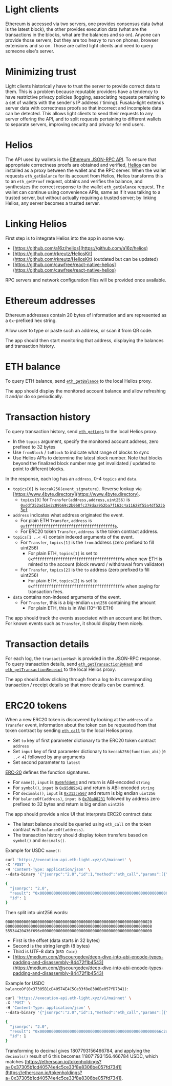 # Light clients

Ethereum is accessed via two servers, one provides consensus data (what is the latest block), the other provides execution data (what are the transactions in the blocks, what are the balances and so on). Anyone can provide those servers, but they are too heavy to run on phones, browser extensions and so on. Those are called light clients and need to query someone else's server.

# Minimizing trust

Light clients historically have to trust the server to provide correct data to them. This is a problem because reputable providers have a tendency to have restrictive privacy policies (logging, associating requests pertaining to a set of wallets with the sender's IP address / timing). Fusaka-light extends server data with correctness proofs so that incorrect and incomplete data can be detected. This allows light clients to send their requests to any server offering the API, and to split requests pertaining to different wallets to separate servers, improving security and privacy for end users.

# Helios

The API used by wallets is the [Ethereum JSON-RPC API](https://ethereum.org/en/developers/docs/apis/json-rpc). To ensure that appropriate correctness proofs are obtained and verified, [Helios](https://github.com/a16z/helios) can be installed as a proxy between the wallet and the RPC server. When the wallet requests `eth_getBalance` for its account from Helios, Helios transforms this to an `eth_getProof` request, obtains and verifies the balance, and synthesizes the correct response to the wallet `eth_getBalance` request. The wallet can continue using convenience APIs, same as if it was talking to a trusted server, but without actually requiring a trusted server; by linking Helios, any server becomes a trusted server.

# Linking Helios

First step is to integrate Helios into the app in some way.

- [https://github.com/a16z/helios](https://github.com/a16z/helios)
- [https://github.com/rkreutz/HeliosKit](https://github.com/rkreutz/HeliosKit) (outdated but can be updated)
- [https://github.com/cawfree/react-native-helios](https://github.com/cawfree/react-native-helios)

RPC servers and network configuration files will be provided once available.

# Ethereum addresses

Ethereum addresses contain 20 bytes of information and are represented as a `0x`-prefixed hex string.

Allow user to type or paste such an address, or scan it from QR code.

The app should then start monitoring that address, displaying the balances and transaction history.

# ETH balance

To query ETH balance, send [`eth_getBalance`](https://ethereum.org/en/developers/docs/apis/json-rpc/#eth_getbalance) to the local Helios proxy.

The app should display the monitored account balance and allow refreshing it and/or do so periodically.

# Transaction history

To query transaction history, send [`eth_getLogs`](https://ethereum.org/en/developers/docs/apis/json-rpc/#eth_getlogs) to the local Helios proxy.

- In the `topics` argument, specify the monitored account address, zero prefixed to 32 bytes
- Use `fromBlock` / `toBlock` to indicate what range of blocks to sync
- Use Helios APIs to determine the latest block number. Note that blocks beyond the finalized block number may get invalidated / updated to point to different blocks.

In the response, each log has an `address`, 0-4 `topics` and `data`.

- `topics[0]` is `keccak256(event_signature)`. Reverse lookup via [https://www.4byte.directory](https://www.4byte.directory).
    - `topics[0]` for `Transfer(address,address,uint256)` is [`0xddf252ad1be2c89b69c2b068fc378daa952ba7f163c4a11628f55a4df523b3ef`](https://www.4byte.directory/event-signatures/?bytes_signature=0xddf252ad1be2c89b69c2b068fc378daa952ba7f163c4a11628f55a4df523b3ef)
- `address` indicates what address originated the event.
    - For plain ETH `Transfer`, `address` is [`0xfffffffffffffffffffffffffffffffffffffffe`](./el_logs.md).
    - For ERC20 token `Transfer`, `address` is the token contract address.
- `topics[1 ..< 4]` contain indexed arguments of the event.
    - For `Transfer`, `topics[1]` is the `from` address (zero prefixed to fill uint256)
        - For plain ETH, `topics[1]` is set to `0xfffffffffffffffffffffffffffffffffffffffe` when new ETH is minted to the account (block reward / withdrawal from validator)
    - For `Transfer`, `topics[2]` is the `to` address (zero prefixed to fill uint256)
        - For plain ETH, `topics[2]` is set to `0xfffffffffffffffffffffffffffffffffffffffe` when paying for transaction fees.
- `data` contains non-indexed arguments of the event.
    - For `Transfer`, this is a big-endian `uint256` containing the amount
        - For plain ETH, this is in Wei (10^-18 ETH)

The app should track the events associated with an account and list them. For known events such as `Transfer`, it should display them nicely.

# Transaction details

For each log, the `transactionHash` is provided in the JSON-RPC response. To query transaction details, send [`eth_getTransactionByHash`](https://ethereum.org/en/developers/docs/apis/json-rpc/#eth_gettransactionbyhash) and [`eth_getTransactionReceipt`](https://ethereum.org/en/developers/docs/apis/json-rpc/#eth_gettransactionreceipt) to the local Helios proxy.

The app should allow clicking through from a log to its corresponding transaction / receipt details so that more details can be examined.

# ERC20 tokens

When a new ERC20 token is discovered by looking at the `address` of a `Transfer` event, information about the token can be requested from that token contract by sending [`eth_call`](https://ethereum.org/en/developers/docs/apis/json-rpc/#eth_call) to the local Helios proxy.

- Set `to` key of first parameter dictionary to the ERC20 token contract `address`
- Set `input` key of first parameter dictionary to `keccak256(function_abi)[0 ..< 4]` followed by any arguments
- Set second parameter to `latest`

[ERC-20](https://eips.ethereum.org/EIPS/eip-20) defines the function signatures.

- For `name()`, `input` is [`0x06fdde03`](https://www.4byte.directory/signatures/?bytes4_signature=0x06fdde03) and return is ABI-encoded `string`
- For `symbol()`, `input` is [`0x95d89b41`](https://www.4byte.directory/signatures/?bytes4_signature=0x95d89b41) and return is ABI-encoded `string`
- For `decimals()`, `input` is [`0x313ce567`](https://www.4byte.directory/signatures/?bytes4_signature=0x313ce567) and return is big endian `uint256`
- For `balanceOf(address)`, `input` is [`0x70a08231`](https://www.4byte.directory/signatures/?bytes4_signature=0x70a08231) followed by address zero prefixed to 32 bytes and return is big endian `uint256`

The app should provide a nice UI that interprets ERC20 contract data:

- The latest balance should be queried using `eth_call` on the token contract with `balanceOf(address)`.
- The transaction history should display token transfers based on `symbol()` and `decimals()`.

Example for USDC `name()`:

```sh
curl 'https://execution-api.eth-light.xyz/v1/mainnet' \
-X 'POST' \
-H 'Content-Type: application/json' \
--data-binary '{"jsonrpc":"2.0","id":1,"method":"eth_call","params":[{"to":"0xa0b86991c6218b36c1d19d4a2e9eb0ce3606eb48","input":"0x06fdde03"},"latest"]}' | jq '.'
```

```sh
{
  "jsonrpc": "2.0",
  "result": "0x0000000000000000000000000000000000000000000000000000000000000020000000000000000000000000000000000000000000000000000000000000000855534420436f696e000000000000000000000000000000000000000000000000",
  "id": 1
}
```

Then split into uint256 words:

```
0000000000000000000000000000000000000000000000000000000000000020
0000000000000000000000000000000000000000000000000000000000000008
55534420436f696e000000000000000000000000000000000000000000000000
```

- First is the offset (data starts in 32 bytes)
- Second is the string length (8 bytes)
- Third is UTF-8 data (`USD Coin`)
- [https://medium.com/@scourgedev/deep-dive-into-abi-encode-types-padding-and-disassembly-84472f1b4543](https://medium.com/@scourgedev/deep-dive-into-abi-encode-types-padding-and-disassembly-84472f1b4543)

Example for USDC `balanceOf(0x37305B1cD40574E4C5Ce33f8e8306Be057fD7341)`:

```sh
curl 'https://execution-api.eth-light.xyz/v1/mainnet' \
-X 'POST' \
-H 'Content-Type: application/json' \
--data-binary '{"jsonrpc":"2.0","id":1,"method":"eth_call","params":[{"to":"0xa0b86991c6218b36c1d19d4a2e9eb0ce3606eb48","input":"0x70a0823100000000000000000000000037305b1cd40574e4c5ce33f8e8306be057fd7341"},"latest"]}' | jq '.'
```

```sh
{
  "jsonrpc": "2.0",
  "result": "0x00000000000000000000000000000000000000000000000000066c2da4eb2860",
  "id": 1
}
```

Transforming to decimal gives 1807793156466784, and applying the `decimals()` result of 6 this becomes 1'807'793'156.466784 USDC, which matches [https://etherscan.io/tokenholdings?a=0x37305b1cd40574e4c5ce33f8e8306be057fd7341](https://etherscan.io/tokenholdings?a=0x37305b1cd40574e4c5ce33f8e8306be057fd7341).
